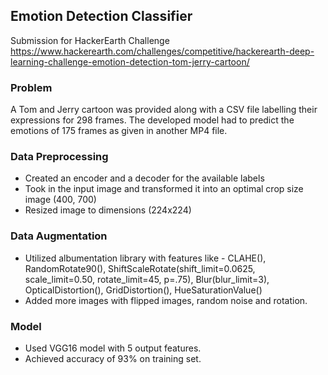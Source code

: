 ## Emotion Detection Classifier
Submission for HackerEarth Challenge 
https://www.hackerearth.com/challenges/competitive/hackerearth-deep-learning-challenge-emotion-detection-tom-jerry-cartoon/

### Problem
A Tom and Jerry cartoon was provided along with a CSV file labelling their expressions for 298 frames. The developed model had to predict the emotions of 175 frames as given in another MP4 file.

### Data Preprocessing
* Created an encoder and a decoder for the available labels
* Took in the input image and transformed it into an optimal crop size image (400, 700)
* Resized image to dimensions (224x224)

### Data Augmentation
* Utilized albumentation library with features like -  CLAHE(), RandomRotate90(), ShiftScaleRotate(shift_limit=0.0625, scale_limit=0.50, rotate_limit=45, p=.75), Blur(blur_limit=3), OpticalDistortion(), GridDistortion(), HueSaturationValue()
* Added more images with flipped images, random noise and rotation.

### Model
* Used VGG16 model with 5 output features.
* Achieved accuracy of 93% on training set.
